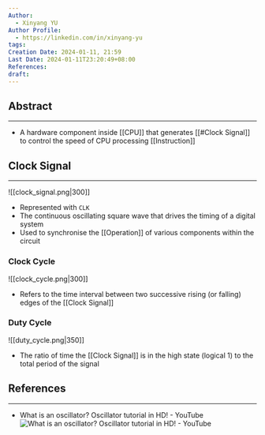 ```yaml
---
Author:
  - Xinyang YU
Author Profile:
  - https://linkedin.com/in/xinyang-yu
tags: 
Creation Date: 2024-01-11, 21:59
Last Date: 2024-01-11T23:20:49+08:00
References: 
draft: 
---
```

## Abstract
---
- A hardware component inside [[CPU]] that generates [[#Clock Signal]] to control the speed of CPU processing [[Instruction]]


## Clock Signal
---
![[clock_signal.png|300]]
- Represented with `CLK`
- The continuous oscillating square wave that drives the timing of a digital system
- Used to synchronise the [[Operation]] of various components within the circuit


### Clock Cycle
![[clock_cycle.png|300]]
- Refers to the time interval between two successive rising (or falling) edges of the [[Clock Signal]]

### Duty Cycle
![[duty_cycle.png|350]]

- The ratio of time the [[Clock Signal]] is in the high state (logical 1) to the total period of the signal


## References
---
- What is an oscillator? Oscillator tutorial in HD! - YouTube
![What is an oscillator? Oscillator tutorial in HD! - YouTube](https://youtu.be/aJAZHPqEUKU?si=Pt-hOeXTN6z8j6Po&t=157)
